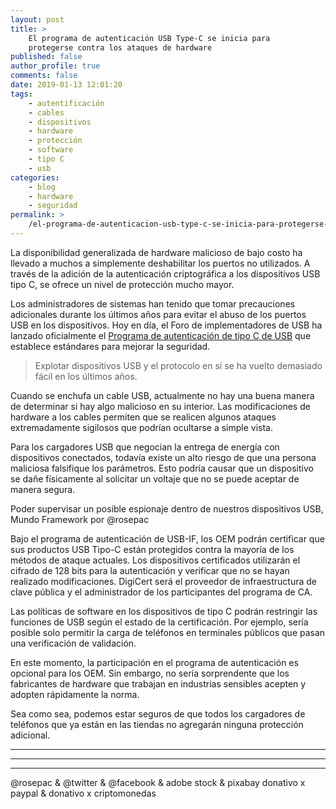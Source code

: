 ```yaml
---
layout: post
title: >
    El programa de autenticación USB Type-C se inicia para
    protegerse contra los ataques de hardware
published: false
author_profile: true
comments: false
date: 2019-01-13 12:01:20
tags:
    - autentificación
    - cables
    - dispositivos
    - hardware
    - protección
    - software
    - tipo C
    - usb
categories:
    - blog
    - hardware
    - seguridad
permalink: >
    /el-programa-de-autenticacion-usb-type-c-se-inicia-para-protegerse-contra-los-ataques-de-hardware
---
```

La disponibilidad generalizada de hardware malicioso de bajo costo ha llevado a muchos a simplemente deshabilitar los puertos no utilizados. A través de la adición de la autenticación criptográfica a los dispositivos USB tipo C, se ofrece un nivel de protección mucho mayor.

Los administradores de sistemas han tenido que tomar precauciones adicionales durante los últimos años para evitar el abuso de los puertos USB en los dispositivos. Hoy en día, el Foro de implementadores de USB ha lanzado oficialmente el [Programa de autenticación de tipo C de USB][1] que establece estándares para mejorar la seguridad.

> Explotar dispositivos USB y el protocolo en sí se ha vuelto demasiado fácil en los últimos años. 

Cuando se enchufa un cable USB, actualmente no hay una buena manera de determinar si hay algo malicioso en su interior. Las modificaciones de hardware a los cables permiten que se realicen algunos ataques extremadamente sigilosos que podrían ocultarse a simple vista.

Para los cargadores USB que negocian la entrega de energía con dispositivos conectados, todavía existe un alto riesgo de que una persona maliciosa falsifique los parámetros. Esto podría causar que un dispositivo se dañe físicamente al solicitar un voltaje que no se puede aceptar de manera segura.

Poder supervisar un posible espionaje dentro de nuestros dispositivos USB, Mundo Framework por @rosepac

Bajo el programa de autenticación de USB-IF, los OEM podrán certificar que sus productos USB Tipo-C están protegidos contra la mayoría de los métodos de ataque actuales. Los dispositivos certificados utilizarán el cifrado de 128 bits para la autenticación y verificar que no se hayan realizado modificaciones. DigiCert será el proveedor de infraestructura de clave pública y el administrador de los participantes del programa de CA.

Las políticas de software en los dispositivos de tipo C podrán restringir las funciones de USB según el estado de la certificación. Por ejemplo, sería posible solo permitir la carga de teléfonos en terminales públicos que pasan una verificación de validación.

En este momento, la participación en el programa de autenticación es opcional para los OEM. Sin embargo, no sería sorprendente que los fabricantes de hardware que trabajan en industrias sensibles acepten y adopten rápidamente la norma.

Sea como sea, podemos estar seguros de que todos los cargadores de teléfonos que ya están en las tiendas no agregarán ninguna protección adicional.

* * *


   


* * *


   


* * *


  



  



  @rosepac & @twitter & @facebook & adobe stock & pixabay donativo x paypal & donativo x criptomonedas


 [1]: https://www.businesswire.com/news/home/20190102005063/en/USB-IF-Launches-USB-Type-C%E2%84%A2-Authentication-Program/?feedref=JjAwJuNHiystnCoBq_hl-bsjWlVyeNLyq_m2tvaHJJaCbS9GfOaU05M3U1TVIJEgj_R0p0VFN6GsXdq8PYoIcFEYGffXvFUnUBNNmxNkJdnQqLx557vS7ZRxiEolcr-hVDp-2-rCtDK_aRLJhTuAhA==